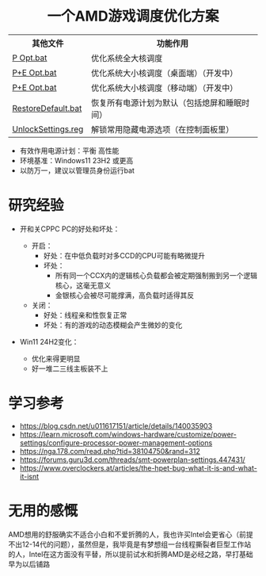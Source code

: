 <div align="center">

# 一个AMD游戏调度优化方案

</div>

<!-- ![](https://github.com/Yukiriri/win-amd-optimization/blob/main/res/effect_draw_table.png?raw=true) -->

<table>
  <tr>
    <th>其他文件</th>
    <th>功能作用</th>
  </tr>

  <tr><td><a href="https://github.com/Yukiriri/win-amd-optimization/blob/main/P Opt.bat">P Opt.bat</a></td><td>优化系统全大核调度</td></tr>
  <tr><td><a href="https://github.com/Yukiriri/win-amd-optimization/blob/main/P+E Opt Desk.bat">P+E Opt.bat</a></td><td>优化系统大小核调度（桌面端）（开发中）</td></tr>
  <tr><td><a href="https://github.com/Yukiriri/win-amd-optimization/blob/main/P+E Opt Desk.bat">P+E Opt.bat</a></td><td>优化系统大小核调度（移动端）（开发中）</td></tr>
  <tr><td><a href="https://github.com/Yukiriri/win-amd-optimization/blob/main/RestoreDefault.bat">RestoreDefault.bat</a></td><td>恢复所有电源计划为默认（包括熄屏和睡眠时间）</td></tr>
  <tr><td><a href="https://github.com/Yukiriri/win-amd-optimization/blob/main/UnlockSettings.reg">UnlockSettings.reg</a></td><td>解锁常用隐藏电源选项（在控制面板里）</td></tr>
</table>

- 有效作用电源计划：平衡 高性能
- 环境基准：Windows11 23H2 或更高
- 以防万一，建议以管理员身份运行bat

# 研究经验

- 开和关CPPC PC的好处和坏处：
  - 开启：
    - 好处：在中低负载时对多CCD的CPU可能有略微提升
    - 坏处：
      - 所有同一个CCX内的逻辑核心负载都会被定期强制搬到另一个逻辑核心，这毫无意义
      - 金银核心会被尽可能撑满，高负载时适得其反
  - 关闭：
    - 好处：线程亲和性恢复正常
    - 坏处：有的游戏的动态模糊会产生微妙的变化

- Win11 24H2变化：
  - 优化来得更明显
  - 好一堆二三线主板装不上

# 学习参考

- <a href="https://blog.csdn.net/u011617151/article/details/140035903">https://blog.csdn.net/u011617151/article/details/140035903</a>
- <a href="https://learn.microsoft.com/windows-hardware/customize/power-settings/configure-processor-power-management-options">https://learn.microsoft.com/windows-hardware/customize/power-settings/configure-processor-power-management-options</a>
- <a href="https://nga.178.com/read.php?tid=38104750&rand=312">https://nga.178.com/read.php?tid=38104750&rand=312</a>
- <a href="https://forums.guru3d.com/threads/smt-powerplan-settings.447431/">https://forums.guru3d.com/threads/smt-powerplan-settings.447431/</a>
- <a href="https://www.overclockers.at/articles/the-hpet-bug-what-it-is-and-what-it-isnt/">https://www.overclockers.at/articles/the-hpet-bug-what-it-is-and-what-it-isnt</a>

# 无用的感慨

AMD想用的舒服确实不适合小白和不爱折腾的人，我也许买Intel会更省心（前提不出12-14代的问题），虽然但是，我毕竟是有梦想组一台线程撕裂者巨型工作站的人，Intel在这方面没有平替，所以提前试水和折腾AMD是必经之路，早打基础早为以后铺路

